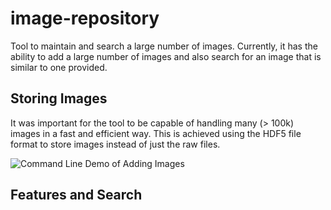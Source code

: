 # image-repository
Tool to maintain and search a large number of images. Currently, it has the ability to add a large number of images and also search for an image that is similar to one provided.

## Storing Images
It was important for the tool to be capable of handling many (> 100k) images in a fast and efficient way. This is achieved using the HDF5 file format to store images instead of just the raw files.

![Command Line Demo of Adding Images](https://media.giphy.com/media/VsyvTjeLbZRm6SgDwK/giphy.gif)

## Features and Search
